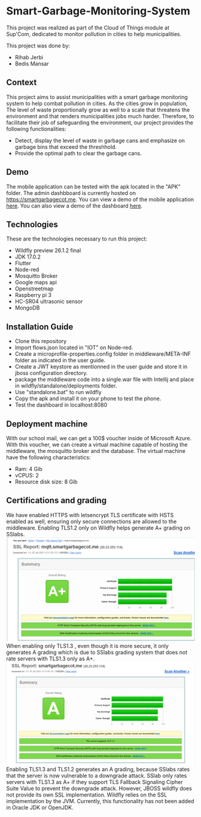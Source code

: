 # Smart-Garbage-Monitoring-System

This project was realized as part of the Cloud of Things module at Sup'Com, dedicated to monitor pollution in cities to help municipalities.

This project was done by:
- Rihab Jerbi
- Bedis Mansar

## Context

This project aims to assist municipalities with a smart garbage monitoring system to help combat pollution in cities. As the cities grow in population,
The level of waste proportionally grow as well to a scale that threatens the environment and that renders municipalities jobs much harder.
Therefore, to facilitate their job of safeguarding the environment, our project provides the following functionalities:
- Detect, display the level of waste in garbage cans and emphasize on garbage bins that exceed the threshhold.
- Provide the optimal path to clear the garbage cans.

## Demo

The mobile application can be tested with the apk located in the "APK" folder. The admin dashbboard is currently hosted on https://smartgarbagecot.me. You can view a demo of the mobile application [here](https://www.canva.com/design/DAFYN69sjlA/acsfiw305thY1z000dnFDw/watch?utm_content=DAFYN69sjlA&utm_campaign=designshare&utm_medium=link2&utm_source=sharebutton&fbclid=IwAR1izz-2TqcPLJdtSKw7uBJ-D_Sq6kGSzvsrfyzuvgEHQB4Tw-xHEeGGvFQ). You can also view a demo of the dashboard [here](https://drive.google.com/file/d/1Gpr57gZQIEIqmYAiYIF9rU8O_P6n51QC/view?usp=sharing).

## Technologies

These are the technologies necessary to run this project:
- Wildfly preview 26.1.2 final
- JDK 17.0.2
- Flutter
- Node-red
- Mosquitto Broker
- Google maps api
- Openstreetmap
- Raspberry pi 3
- HC-SR04 ultrasonic sensor
- MongoDB

## Installation Guide

- Clone this repository
- Import flows.json located in "IOT" on Node-red.
- Create a microprofile-properties.config folder in middleware/META-INF folder as indicated in the user guide.
- Create a JWT keystore as mentionned in the user guide and store it in jboss configuration directory.
- package the middleware code into a single.war file with Intellij and place in wildfly/standalone/deployments folder.
- Use "standalone.bat" to run wildfly
- Copy the apk and install it on your phone to test the phone.
- Test the dashboard in localhost:8080

## Deployment machine

With our school mail, we can get a 100$ voucher inside of Microsoft Azure. With this voucher, we can create a virtual machine capable of hosting
the middleware, the mosquitto broker and the database. The virtual machine have the following characteristics:
- Ram: 4 Gib
- vCPUS: 2
- Resource disk size: 8 Gib

## Certifications and grading

We have enabled HTTPS with letsencrypt TLS certificate with HSTS enabled as well, ensuring only secure connections are allowed to the middleware. 
Enabling TLS1.2 only on Wildfly helps generate A+ grading on SSlabs.
![Alt text](./imgs/tls1.2.PNG)
When enabling only TLS1.3 , even though it is more secure, it only generates A grading which is due to SSlabs grading system that does not rate servers with TLS1.3 only as A+. 
![Alt text](./imgs/TLS1.3.PNG)
Enabling TLS1.3 and TLS1.2 generates an A grading, because SSlabs rates that the server is now vulnerable to a downgrade attack. SSlab only rates servers with TLS1.3 as A+ if they
support TLS Fallback Signaling Cipher Suite Value to prevent the downgrade attack. However, JBOSS wildfly does not provide its own SSL implementation. Wildfly relies on the SSL implementation by the JVM. Currently, this functionality has not been added in Oracle JDK or OpenJDK.
